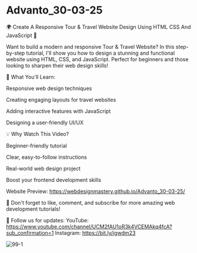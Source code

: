 # Advanto_30-03-25
🌍 Create A Responsive Tour & Travel Website Design Using HTML CSS And JavaScript 🚀

Want to build a modern and responsive Tour & Travel Website? In this step-by-step tutorial, I'll show you how to design a stunning and functional website using HTML, CSS, and JavaScript. Perfect for beginners and those looking to sharpen their web design skills!

🔎 What You'll Learn:

Responsive web design techniques

Creating engaging layouts for travel websites

Adding interactive features with JavaScript

Designing a user-friendly UI/UX

💡 Why Watch This Video?

Beginner-friendly tutorial

Clear, easy-to-follow instructions

Real-world web design project

Boost your frontend development skills

Website Preview: https://webdesignmastery.github.io/Advanto_30-03-25/

🔔 Don't forget to like, comment, and subscribe for more amazing web development tutorials!

📢 Follow us for updates:
YouTube: https://www.youtube.com/channel/UCM2fAU1oR3k4VCEMAkq4fcA?sub_confirmation=1
Instagram: https://bit.ly/igwdm23

![99-1](https://github.com/user-attachments/assets/3c1a24e3-582f-4872-99c7-e5e45108d390)



